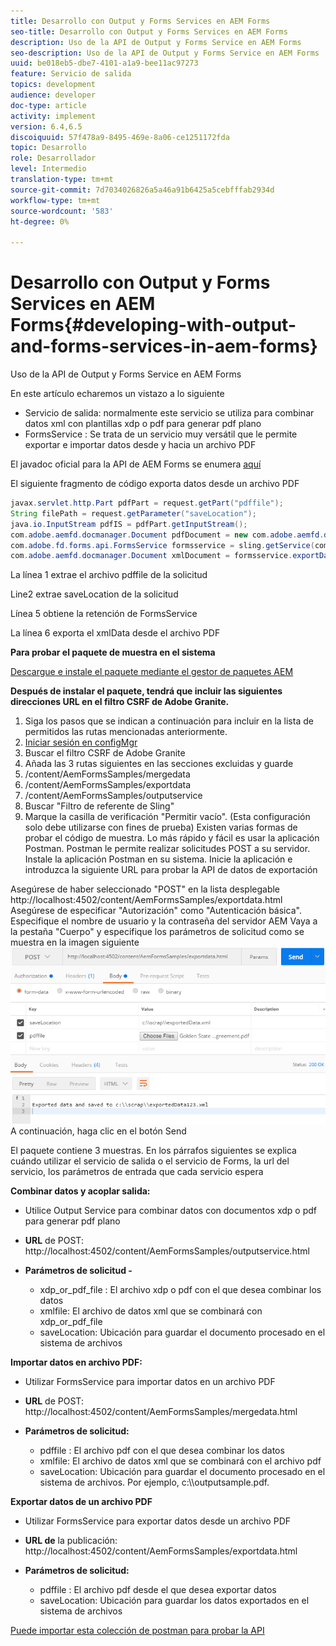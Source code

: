 ```yaml
---
title: Desarrollo con Output y Forms Services en AEM Forms
seo-title: Desarrollo con Output y Forms Services en AEM Forms
description: Uso de la API de Output y Forms Service en AEM Forms
seo-description: Uso de la API de Output y Forms Service en AEM Forms
uuid: be018eb5-dbe7-4101-a1a9-bee11ac97273
feature: Servicio de salida
topics: development
audience: developer
doc-type: article
activity: implement
version: 6.4,6.5
discoiquuid: 57f478a9-8495-469e-8a06-ce1251172fda
topic: Desarrollo
role: Desarrollador
level: Intermedio
translation-type: tm+mt
source-git-commit: 7d7034026826a5a46a91b6425a5cebfffab2934d
workflow-type: tm+mt
source-wordcount: '583'
ht-degree: 0%

---
```



# Desarrollo con Output y Forms Services en AEM Forms{#developing-with-output-and-forms-services-in-aem-forms}

Uso de la API de Output y Forms Service en AEM Forms

En este artículo echaremos un vistazo a lo siguiente

* Servicio de salida: normalmente este servicio se utiliza para combinar datos xml con plantillas xdp o pdf para generar pdf plano
* FormsService : Se trata de un servicio muy versátil que le permite exportar e importar datos desde y hacia un archivo PDF

El javadoc oficial para la API de AEM Forms se enumera [aquí](https://helpx.adobe.com/aem-forms/6/javadocs/com/adobe/fd/output/api/package-summary.html)

El siguiente fragmento de código exporta datos desde un archivo PDF

```java
javax.servlet.http.Part pdfPart = request.getPart("pdffile");
String filePath = request.getParameter("saveLocation");
java.io.InputStream pdfIS = pdfPart.getInputStream();
com.adobe.aemfd.docmanager.Document pdfDocument = new com.adobe.aemfd.docmanager.Document(pdfIS);
com.adobe.fd.forms.api.FormsService formsservice = sling.getService(com.adobe.fd.forms.api.FormsService.class);
com.adobe.aemfd.docmanager.Document xmlDocument = formsservice.exportData(pdfDocument,com.adobe.fd.forms.api.DataFormat.Auto);
```

La línea 1 extrae el archivo pdffile de la solicitud

Line2 extrae saveLocation de la solicitud

Línea 5 obtiene la retención de FormsService

La línea 6 exporta el xmlData desde el archivo PDF

**Para probar el paquete de muestra en el sistema**

[Descargue e instale el paquete mediante el gestor de paquetes AEM](assets/outputandformsservice.zip)




**Después de instalar el paquete, tendrá que incluir las siguientes direcciones URL en el filtro CSRF de Adobe Granite.**

1. Siga los pasos que se indican a continuación para incluir en la lista de permitidos las rutas mencionadas anteriormente.
1. [Iniciar sesión en configMgr](http://localhost:4502/system/console/configMgr)
1. Buscar el filtro CSRF de Adobe Granite
1. Añada las 3 rutas siguientes en las secciones excluidas y guarde
1. /content/AemFormsSamples/mergedata
1. /content/AemFormsSamples/exportdata
1. /content/AemFormsSamples/outputservice
1. Buscar &quot;Filtro de referente de Sling&quot;
1. Marque la casilla de verificación &quot;Permitir vacío&quot;. (Esta configuración solo debe utilizarse con fines de prueba)
Existen varias formas de probar el código de muestra. Lo más rápido y fácil es usar la aplicación Postman. Postman le permite realizar solicitudes POST a su servidor. Instale la aplicación Postman en su sistema.
Inicie la aplicación e introduzca la siguiente URL para probar la API de datos de exportación

Asegúrese de haber seleccionado &quot;POST&quot; en la lista desplegable
http://localhost:4502/content/AemFormsSamples/exportdata.html
Asegúrese de especificar &quot;Autorización&quot; como &quot;Autenticación básica&quot;. Especifique el nombre de usuario y la contraseña del servidor AEM
Vaya a la pestaña &quot;Cuerpo&quot; y especifique los parámetros de solicitud como se muestra en la imagen siguiente
![exportar](assets/postexport.png)
A continuación, haga clic en el botón Send

El paquete contiene 3 muestras. En los párrafos siguientes se explica cuándo utilizar el servicio de salida o el servicio de Forms, la url del servicio, los parámetros de entrada que cada servicio espera

**Combinar datos y acoplar salida:**

* Utilice Output Service para combinar datos con documentos xdp o pdf para generar pdf plano
* **URL** de POST: http://localhost:4502/content/AemFormsSamples/outputservice.html
* **Parámetros de solicitud -**

   * xdp_or_pdf_file : El archivo xdp o pdf con el que desea combinar los datos
   * xmlfile: El archivo de datos xml que se combinará con xdp_or_pdf_file
   * saveLocation: Ubicación para guardar el documento procesado en el sistema de archivos

**Importar datos en archivo PDF:**
* Utilizar FormsService para importar datos en un archivo PDF
* **URL**  de POST: http://localhost:4502/content/AemFormsSamples/mergedata.html
* **Parámetros de solicitud:**

   * pdffile : El archivo pdf con el que desea combinar los datos
   * xmlfile: El archivo de datos xml que se combinará con el archivo pdf
   * saveLocation: Ubicación para guardar el documento procesado en el sistema de archivos. Por ejemplo, c:\\\outputsample.pdf.

**Exportar datos de un archivo PDF**
* Utilizar FormsService para exportar datos desde un archivo PDF
* **URL de** la publicación: http://localhost:4502/content/AemFormsSamples/exportdata.html
* **Parámetros de solicitud:**

   * pdffile : El archivo pdf desde el que desea exportar datos
   * saveLocation: Ubicación para guardar los datos exportados en el sistema de archivos

[Puede importar esta colección de postman para probar la API](assets/document-services-postman-collection.json)

